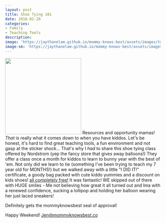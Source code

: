 ```yaml
---
layout: post
title: Shoe Tying 101
date: 2016-02-20
categories:
- Family
- Teaching Tools
description:
image: 'https://jaythanelam.github.io/mommy-knows-best/assets/images/tying-shoes.jpg'
image-sm: 'https://jaythanelam.github.io/mommy-knows-best/assets/images/tying-shoes.jpg'
---
```


<img src="https://jaythanelam.github.io/mommy-knows-best/assets/images/tying-shoes-girls.jpeg" style="width: 246px;"/>
Resources and opportunity mamas! <em>That</em> is really what it comes down to when you have kiddos. Let's be honest, it's hard to find great teaching tools, a fun environment and not gasp at the sticker shock... That's why I <em>had</em> to share this shoe tying class offered by Nordstrom (yep the fancy store that gives away balloons!) They offer a class once a month for kiddos to learn to bunny year with the best of 'em. Not only did we learn to tie (something I've been trying to teach my 7 year old for MONTHS!) but we walked away with a little "I DID IT!" certificate, a goody bag packed with cute kiddo yummies and a discount on kids shoes! <u>all completely free!</u> It was fantastic! WE skipped out of there with HUGE smiles - Me not believing how great it all turned out and Ima with a renewed confidence, sucking a lollipop and holding her balloon wearing her just laced sneakers!

Definitely gets the mommyknowsbest seal of approval!

Happy Weekend!
Jen@mommyknowsbest.co

